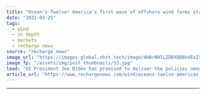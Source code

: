 ```yaml
---
title: "Ocean's Twelve! America's first wave of offshore wind farms starts to build"
date: "2021-03-25"
tags: 
  - wind
  - in depth
  - markets
  - recharge news
source: "recharge news"
image_url: "https://images-global.nhst.tech/image/dHArNHlLZDBXODBkdExIS2MrKzdwQkZqenpZalNOdnY0U2VKL0RFamdIbz0=/nhst/binary/ee0178743e21a04333d47f1cdca7640d"
image_fp: "/assets/img/post_thumbnails/33.jpg"
lead: "US President Joe Biden has promised to deliver the policies needed to unblock large-scale development of wind at sea – this dozen projects is set to lead the way, writes Richard Kessler"
article_url: "https://www.rechargenews.com/wind/oceans-twelve-americas-first-wave-of-offshore-wind-farms-starts-to-build/2-1-985943"
---
```


---
